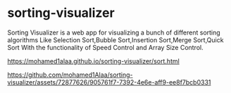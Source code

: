 # sorting-visualizer

Sorting Visualizer is a web app for visualizing a bunch of different sorting algorithms Like Selection
Sort,Bubble Sort,Insertion Sort,Merge Sort,Quick Sort With the functionality of Speed Control and
Array Size Control.

https://mohamed1alaa.github.io/sorting-visualizer/sort.html


https://github.com/mohamed1Alaa/sorting-visualizer/assets/72877626/905761f7-7392-4e6e-aff9-ee8f7bcb0331

